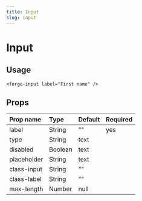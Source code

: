 ```yaml
---
title: Input
slug: input
---
```


# Input

## Usage
```vue
<forge-input label="First name" />
```

## Props
| Prop name          | Type          | Default  | Required |
|:-------------------|:--------------|:---------|----------|
| label              | String        | ""       | yes      |
| type               | String        | text     |          |
| disabled           | Boolean       | text     |          |
| placeholder        | String        | text     |          |
| class-input        | String        | ""       |          |
| class-label        | String        | ""       |          |
| max-length         | Number        | null     |          |
